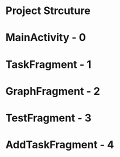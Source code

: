# Project Strcuture
# MainActivity -        0
#   TaskFragment -      1
#   GraphFragment -     2
#   TestFragment -      3
#   AddTaskFragment -   4
